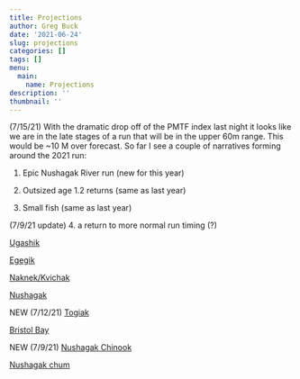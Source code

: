 ```yaml
---
title: Projections
author: Greg Buck
date: '2021-06-24'
slug: projections
categories: []
tags: []
menu:
  main:
    name: Projections  
description: ''
thumbnail: ''
---
```


(7/15/21) With the dramatic drop off of the PMTF index last night it looks like we are in the late stages of a run that will be in the upper 60m range. This would be ~10 M over forecast. So far I see a couple of narratives forming around the 2021 run:

1. Epic Nushagak River run (new for this year)

2. Outsized age 1.2 returns (same as last year)

3. Small fish (same as last year)

(7/9/21 update)
4. a return to more normal run timing (?)


[Ugashik](https://rpubs.com/gbbuck/785806)

[Egegik](https://rpubs.com/gbbuck/784666)

[Naknek/Kvichak](https://rpubs.com/gbbuck/785123)

[Nushagak](https://rpubs.com/gbbuck/785460)

NEW (7/12/21)
[Togiak](https://rpubs.com/gbbuck/790519)

[Bristol Bay](https://rpubs.com/gbbuck/786362)


NEW (7/9/21)
[Nushagak Chinook](https://rpubs.com/gbbuck/789607)

[Nushagak chum](https://rpubs.com/gbbuck/789644)
